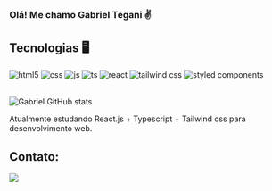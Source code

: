 ### Olá! Me chamo Gabriel Tegani ✌️

## Tecnologias 🖥️

<div style="display: inline_block">
  <img align="center" alt="html5" src="https://img.shields.io/badge/HTML5-E34F26?style=for-the-badge&logo=html5&logoColor=white" />
  <img align="center" alt="css" src="https://img.shields.io/badge/CSS3-1572B6?style=for-the-badge&logo=css3&logoColor=white" />
  <img align="center" alt="js" src="https://img.shields.io/badge/JavaScript-F7DF1E?style=for-the-badge&logo=javascript&logoColor=black" />
  <img align="center" alt="ts" src="https://img.shields.io/badge/TypeScript-007ACC?style=for-the-badge&logo=typescript&logoColor=white" />
  <img align="center" alt="react" src="https://img.shields.io/badge/React-20232A?style=for-the-badge&logo=react&logoColor=61DAFB" />
  <img align="center" alt="tailwind css" src="https://img.shields.io/badge/Tailwind_CSS-38B2AC?style=for-the-badge&logo=tailwind-css&logoColor=white" />
  <img align="center" alt="styled components" src="https://img.shields.io/badge/Styled_Components-38B2AC?style=for-the-badge&logo=tailwind-css&logoColor=white" />
  
</div><br/>

![Gabriel GitHub stats](https://github-readme-stats.vercel.app/api?username=GLtegani&show_icons=true&theme=tokyonight)


Atualmente estudando React.js + Typescript + Tailwind css para desenvolvimento web.

## Contato:

<div>
   
  <a href="https://www.linkedin.com/in/gabriel-tegani-21b253241/" target="blank"><img src="https://img.shields.io/badge/-LinkedIn-%230077B5?style=for-the-badge&logo=linkedin&logoColor=white" target="_blank"></a> 
  

</div>

 


